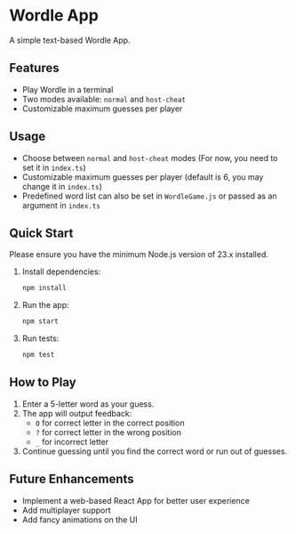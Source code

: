 # Wordle App

A simple text-based Wordle App.

## Features
- Play Wordle in a terminal
- Two modes available: `normal` and `host-cheat`
- Customizable maximum guesses per player

## Usage
- Choose between `normal` and `host-cheat` modes (For now, you need to set it in `index.ts`)
- Customizable maximum guesses per player (default is 6, you may change it in `index.ts`)
- Predefined word list can also be set in `WordleGame.js` or passed as an argument in `index.ts`

## Quick Start
Please ensure you have the minimum Node.js version of 23.x installed.
1. Install dependencies:
   ```bash
   npm install
   ```
2. Run the app:
   ```bash
   npm start
   ```
3. Run tests:
   ```bash
   npm test
   ```

## How to Play
1. Enter a 5-letter word as your guess.
2. The app will output feedback:
   - `O` for correct letter in the correct position
   - `?` for correct letter in the wrong position
   - `_` for incorrect letter
3. Continue guessing until you find the correct word or run out of guesses.


## Future Enhancements
- Implement a web-based React App for better user experience
- Add multiplayer support
- Add fancy animations on the UI
